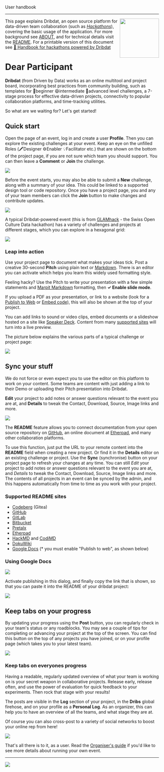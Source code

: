 User handbook

---
<img align="right" src="images/logo12.png" width="128">

This page explains Dribdat, an open source platform for data-driven team collaboration (such as *[Hackathons](https://hackathon.guide/)*), covering the basic usage of the application. For more background see [ABOUT](about), and for technical details visit the [README](https://github.com/dribdat/dribdat#dribdat).
For a printable version of this document see [📄 Handbook for hackathons powered by Dribdat](https://docs.google.com/document/d/e/2PACX-1vR5Gv5NA3pkls0FRufC0dg-blkOhSo1LMX58pSNtj0FhZq1ImmLw0cIwmla_hiZaxtP8tnzJQQgZg94/pub)

# Dear Participant

**Dribdat** (from Driven by Data) works as an online multitool and project board, incorporating best practices from community building, such as templates for 🌳beginner 😄intermediate 🏀advanced level challenges, a 7-stage process for effective data-driven projects, connectivity to popular collaboration platforms, and time-tracking utilities.

So what are we waiting for? Let's get started!

## Quick start

Open the page of an event, log in and create a user **Profile**. Then you can explore the existing challenges at your event. Keep an eye on the unfilled Roles (🖍️Designer ⚙️Enabler 💡Facilitator etc.) that are shown on the bottom of the project page, if you are not sure which team you should support. You can then leave a **Comment** or **Join** the challenge.

![](images/screenshot_userprofile.jpg)

Before the event starts, you may also be able to submit a **New** challenge, along with a summary of your idea. This could be linked to a supported design tool or code repository. Once you have a project page, you and any of your team members can click the **Join** button to make changes and contribute updates.

![](images/screenshot_project_new.png)

A typical Dribdat-powered event (this is from [GLAMhack](https://hack.glam.opendata.ch/) - the Swiss Open Culture Data hackathon) has a variety of challenges and projects at different stages, which you can explore in a hexagonal grid:

![](images/glamhack.jpg)

### Leap into action

Use your project page to document what makes your ideas tick. Post a creative 30-second **Pitch** using plain text or [Markdown](https://github.com/adam-p/markdown-here/wiki/Markdown-Cheatsheet). There is an editor you can activate which helps you learn this widely used formatting style. 

Feeling hacky? Use the Pitch to write your presentation with a few simple statements and [Marpit Markdown](https://marpit.marp.app/markdown) formatting, then **✓ Enable slide mode**.

If you upload a PDF as your presentation, or link to a website (look for a [Publish to Web](https://knowledge.workspace.google.com/kb/publish-docs-sheets-slides-or-forms-as-web-pages-000008504) or [Embed code](https://support.microsoft.com/en-us/office/embed-a-presentation-in-a-web-page-or-blog-19668a1d-2299-4af3-91e1-ae57af723a60)), this will also be shown at the top of your project.

You can add links to sound or video clips, embed documents or a slideshow hosted on a site like [Speaker Deck](https://speakerdeck.com/). Content from many [supported sites](https://oembed.com/#section7) will turn into a live preview.

The picture below explains the various parts of a typical challenge or project page:

![](images/project_page_overview.png)

## Sync your stuff

We do not force or even expect you to use the editor on this platform to work on your content.
Some teams are content with just adding a link to their Demo or uploading their Pitch presentation into Dribdat.

**Edit** your project to add notes or answer questions relevant to the event you are at, and **Details** to tweak the Contact, Download, Source, Image links and more.

![](images/editbuttons.png)

The **README** feature allows you to connect documentation from your open source repository on [GitHub](https://github.com), an online document at [Etherpad](http://etherpad.org), and many other collaboration platforms.

To use this function, just put the URL to your remote content into the **README** field when creating a new project. Or find it in the **Details** editor on an existing challenge or project.
Use the **Sync** (synchronise) button on your project page to refresh your changes at any time. You can still _Edit_ your project to add notes or answer questions relevant to the event you are at, and _Details_ to tweak the Contact, Download, Source, Image links and more.
The contents of all projects in an event can be synced by the admin, and this happens automatically from time to time as you work with your project.

### Supported README sites

- [Codeberg](https://codeberg.org/) (Gitea)
- [GitHub](https://github.com)
- [GitLab](https://gitlab.com)
- [Bitbucket](https://bitbucket.org)
- [Pretalx](http://pretalx.com)
- [Etherpad](http://etherpad.org)
- [HackMD](https://hackmd.io) and [CodiMD](https://codimd.web.cern.ch/)
- [DokuWiki](http://make.opendata.ch/wiki/project:home)
- [Google Docs](http://docs.google.com) (* you must enable "Publish to web", as shown below)

### Using Google Docs

![](images/googledocs1.png)

Activate publishing in this dialog, and finally copy the link that is shown, so that you can paste it into the README of your dribdat project:

![](images/googledocs2.png)

## Keep tabs on your progress

By updating your progress using the **Post** button, you can regularly check in your team's status or any roadblocks. You may see a couple of tips for completing or advancing your project at the top of the screen. You can find this button on the top of any projects you have joined, or on your profile page (which takes you to your latest team).

![](images/post.png)

### Keep tabs on everyones progress

Having a readable, regularly updated overview of what your team is working on is your secret weapon in collaborative projects. Release early, release often, and use the power of evaluation for quick feedback to your experiments. Then rock that stage with your results!

The posts are visible in the **Log** section of your project, in the **Dribs** global firehose, and on your profile as a **Personal Log**. As an organizer, this can help you to have an overview of all the teams, and what stage they are at.

Of course you can also cross-post to a variety of social networks to boost your online rep from here!

![](images/dribs.png)

That's all there is to it, as a user. Read the [Organiser's guide](organiser) if you'd like to see more details about running your own event.

---

![](images/playersavegame.png)
